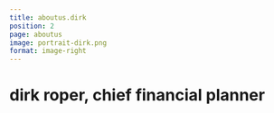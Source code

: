```yaml
---
title: aboutus.dirk
position: 2
page: aboutus
image: portrait-dirk.png
format: image-right
---
```


# dirk roper, chief financial planner